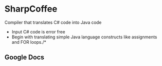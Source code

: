 # SharpCoffee

Compiler that translates C# code into Java code
- Input C# code is error free 
- Begin with translating simple Java language constructs like assignments and FOR loops./*
  
## Google Docs
